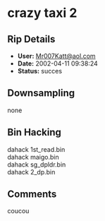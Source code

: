 # crazy taxi 2

## Rip Details

- **User:** Mr007Katt@aol.com
- **Date:** 2002-04-11 09:38:24
- **Status:** succes

## Downsampling

none

## Bin Hacking

dahack 1st_read.bin <Second session start sector><br />dahack maigo.bin <second session start sector><br />dahack sg_dpldr.bin <second session start sector><br />dahack 2_dp.bin <second session start sector>

## Comments

coucou

